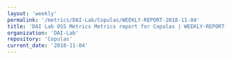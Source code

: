 ```yaml
---
layout: 'weekly'
permalink: '/metrics/DAI-Lab/Copulas/WEEKLY-REPORT-2018-11-04'
title: 'DAI Lab OSS Metrics Metrics report for Copulas | WEEKLY-REPORT-2018-11-04'
organization: 'DAI-Lab'
repository: 'Copulas'
current_date: '2018-11-04'
---
```

